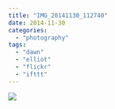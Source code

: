 ```yaml
---
title: "IMG_20141130_112740"
date: 2014-11-30
categories: 
  - "photography"
tags: 
  - "dawn"
  - "elliot"
  - "flickr"
  - "ifttt"
---
```


![](https://farm9.staticflickr.com/8584/15728810508_8761530dff_b.jpg)
